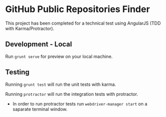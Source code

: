 # GitHub Public Repositories Finder

This project has been completed for a technical test using AngularJS (TDD with Karma/Protractor).


## Development - Local 

Run `grunt serve` for preview on your local machine.

## Testing

Running `grunt test` will run the unit tests with karma.

Running `protractor` will run the integration tests with protractor. 
 - In order to run protractor tests run `webdriver-manager start` on a saparate terminal window.
